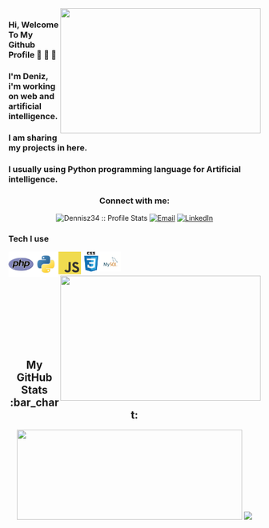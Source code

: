 <img src="https://media.giphy.com/media/ZVik7pBtu9dNS/source.gif" align="right" width="400" height="250">

### Hi, Welcome To My Github Profile 👋 👋 👋

### I'm Deniz, i'm working on web and artificial intelligence. 
### I am sharing my projects in here. 
### I usually using Python programming language for Artificial intelligence. 
<h3 align="center">Connect with me:</h3>

<p align="center">
<img src="https://komarev.com/ghpvc/?username=Dennisz34&color=green" alt="Dennisz34 :: Profile Stats"></a>
<a href="mailto:uku3420@gmail.com"><img alt="Email" src="https://img.shields.io/badge/Email-uku3420@gmail.com-blue?style=flat&logo=gmail"></a>
<a href="https://www.linkedin.com/in/noldor-feanor-b9b705228/" target="_blank"><img alt="LinkedIn" src="https://img.shields.io/badge/LinkedIn-@noldor-feanor-blue?style=flat&logo=linkedin"></a>
</p>


### Tech I use

<img align="left"  src="https://raw.githubusercontent.com/github/explore/80688e429a7d4ef2fca1e82350fe8e3517d3494d/topics/php/php.png" width="50" height="50" />
<img align="left" src="https://raw.githubusercontent.com/github/explore/80688e429a7d4ef2fca1e82350fe8e3517d3494d/topics/python/python.png" width="50" height="50" />
<img align="left" src="https://raw.githubusercontent.com/github/explore/80688e429a7d4ef2fca1e82350fe8e3517d3494d/topics/javascript/javascript.png" width="45" height="45" />
<img align="left" src="https://raw.githubusercontent.com/github/explore/80688e429a7d4ef2fca1e82350fe8e3517d3494d/topics/css/css.png" width="40" height="40" />
<img align="left" src="https://raw.githubusercontent.com/github/explore/80688e429a7d4ef2fca1e82350fe8e3517d3494d/topics/mysql/mysql.png" width="40" height="40" />

<br /><br />


<img src="https://media.giphy.com/media/fV0oSDsZ4UgdW/source.gif" align="right" width="400" height="250">

<br /><br /><br /><br /><br /><br /><br /><br />

<h2 align="center">My GitHub Stats :bar_chart:</h2>
<p align="center">
  <img src="https://github-readme-stats.vercel.app/api?username=Dennisz34&show_icons=true&theme=tokyonight" width="450" height="180">
  <img src="https://github-readme-stats.vercel.app/api/top-langs/?username=Dennisz34&layout=compact&theme=tokyonight" height="180">
</p>
